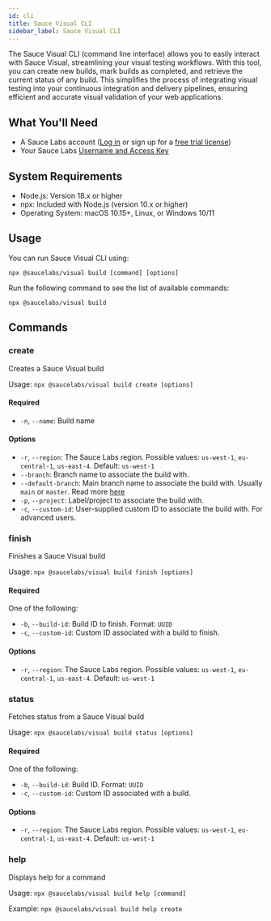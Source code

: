 ```yaml
---
id: cli
title: Sauce Visual CLI
sidebar_label: Sauce Visual CLI
---
```


The Sauce Visual CLI (command line interface) allows you to easily interact with Sauce Visual, streamlining your visual testing workflows. With this tool, you can create new builds, mark builds as completed, and retrieve the current status of any build. This simplifies the process of integrating visual testing into your continuous integration and delivery pipelines, ensuring efficient and accurate visual validation of your web applications.

## What You'll Need

- A Sauce Labs account ([Log in](https://accounts.saucelabs.com/am/XUI/#login/) or sign up for a [free trial license](https://saucelabs.com/sign-up))
- Your Sauce Labs [Username and Access Key](https://app.saucelabs.com/user-settings)

## System Requirements

- Node.js: Version 18.x or higher
- npx: Included with Node.js (version 10.x or higher)
- Operating System: macOS 10.15+, Linux, or Windows 10/11

## Usage

You can run Sauce Visual CLI using:

 `npx @saucelabs/visual build [command] [options]`

Run the following command to see the list of available commands:

 `npx @saucelabs/visual build`

## Commands

### create 

Creates a Sauce Visual build

Usage: `npx @saucelabs/visual build create [options]`

#### Required

- `-n`, `--name`: Build name

#### Options

- `-r`, `--region`: The Sauce Labs region. Possible values: `us-west-1`, `eu-central-1`, `us-east-4`. Default: `us-west-1`
- `--branch`: Branch name to associate the build with.
- `--default-branch`: Main branch name to associate the build with. Usually `main` or `master`. Read more [here](https://docs.saucelabs.com/visual-testing/workflows/ci/)
- `-p`, `--project`: Label/project to associate the build with.
- `-c`, `--custom-id`: User-supplied custom ID to associate the build with. For advanced users.

### finish

Finishes a Sauce Visual build

Usage: `npx @saucelabs/visual build finish [options]`

#### Required

One of the following:

- `-b`, `--build-id`: Build ID to finish. Format: `UUID`
- `-c`, `--custom-id`: Custom ID associated with a build to finish.

#### Options
- `-r`, `--region`: The Sauce Labs region. Possible values: `us-west-1`, `eu-central-1`, `us-east-4`. Default: `us-west-1`

### status

Fetches status from a Sauce Visual build

Usage: `npx @saucelabs/visual build status [options]`

#### Required

One of the following:

- `-b`, `--build-id`: Build ID. Format: `UUID`
- `-c`, `--custom-id`: Custom ID associated with a build.

#### Options

- `-r`, `--region`: The Sauce Labs region. Possible values: `us-west-1`, `eu-central-1`, `us-east-4`. Default: `us-west-1`

### help

Displays help for a command

Usage: `npx @saucelabs/visual build help [command]`

Example: `npx @saucelabs/visual build help create`